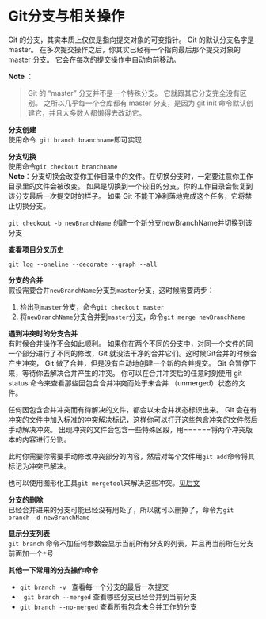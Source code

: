 # Git分支与相关操作

Git 的分支，其实本质上仅仅是指向提交对象的可变指针。 Git 的默认分支名字是 master。 在多次提交操作之后，你其实已经有一个指向最后那个提交对象的 master 分支。 它会在每次的提交操作中自动向前移动。

**Note** ：
>Git 的 “master” 分支并不是一个特殊分支。 它就跟其它分支完全没有区别。 之所以几乎每一个仓库都有 master 分支，是因为 git init 命令默认创建它，并且大多数人都懒得去改动它。

**分支创建**  
使用命令` git branch branchname`即可实现

**分支切换**  
使用命令`git checkout branchname`  
**Note**：分支切换会改变你工作目录中的文件。在切换分支时，一定要注意你工作目录里的文件会被改变。 如果是切换到一个较旧的分支，你的工作目录会恢复到该分支最后一次提交时的样子。 如果 Git 不能干净利落地完成这个任务，它将禁止切换分支。


`git checkout -b newBranchName`  创建一个新分支newBranchName并切换到该分支

**查看项目分叉历史**

`git log --oneline --decorate --graph --all`

**分支的合并**  
假设需要合并`newBranchName`分支到`master`分支，这时候需要两步：
1. 检出到`master`分支，命令`git checkout master`
2. 将`newBranchName`分支合并到`master`分支，命令`git merge newBranchName`


**遇到冲突时的分支合并**  
有时候合并操作不会如此顺利。 如果你在两个不同的分支中，对同一个文件的同一个部分进行了不同的修改，Git 就没法干净的合并它们。这时候Git合并的时候会产生冲突， Git 做了合并，但是没有自动地创建一个新的合并提交。 Git 会暂停下来，等待你去解决合并产生的冲突。 你可以在合并冲突后的任意时刻使用 git status 命令来查看那些因包含合并冲突而处于未合并 （unmerged）状态的文件。

任何因包含合并冲突而有待解决的文件，都会以未合并状态标识出来。 Git 会在有冲突的文件中加入标准的冲突解决标记，这样你可以打开这些包含冲突的文件然后手动解决冲突。 出现冲突的文件会包含一些特殊区段，用======将两个冲突版本的内容进行分割。

此时你需要你需要手动修改冲突部分的内容，然后对每个文件用`git add`命令将其标记为冲突已解决。

也可以使用图形化工具`git mergetool`来解决这些冲突。[见后文](todo)

**分支的删除**  
已经合并进来的分支可能已经没有用处了，所以就可以删掉了，命令为`git branch -d newBranchName`

**显示分支列表**  
`git branch` 命令不加任何参数会显示当前所有分支的列表，并且再当前所在分支前面加一个`*`号


**其他一下常用的分支操作命令**
* `git branch -v ` 查看每一个分支的最后一次提交  
* ` git branch --merged` 查看哪些分支已经合并到当前分支
* `git branch --no-merged` 查看所有包含未合并工作的分支


